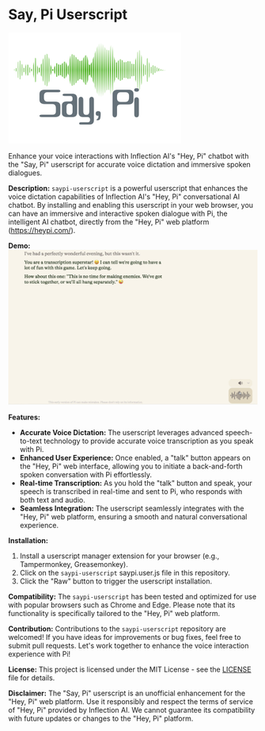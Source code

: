# Say, Pi Userscript
![SayPi Logo](static/images/saypi_logo.png)

Enhance your voice interactions with Inflection AI's "Hey, Pi" chatbot with the "Say, Pi" userscript for accurate voice dictation and immersive spoken dialogues.

**Description:**
`saypi-userscript` is a powerful userscript that enhances the voice dictation capabilities of Inflection AI's "Hey, Pi" conversational AI chatbot. By installing and enabling this userscript in your web browser, you can have an immersive and interactive spoken dialogue with Pi, the intelligent AI chatbot, directly from the "Hey, Pi" web platform (https://heypi.com/).

**Demo:**
[![Watch the video](/static/images/groucho.png)](/static/video/groucho.mp4)

**Features:**
- **Accurate Voice Dictation:** The userscript leverages advanced speech-to-text technology to provide accurate voice transcription as you speak with Pi.
- **Enhanced User Experience:** Once enabled, a "talk" button appears on the "Hey, Pi" web interface, allowing you to initiate a back-and-forth spoken conversation with Pi effortlessly.
- **Real-time Transcription:** As you hold the "talk" button and speak, your speech is transcribed in real-time and sent to Pi, who responds with both text and audio.
- **Seamless Integration:** The userscript seamlessly integrates with the "Hey, Pi" web platform, ensuring a smooth and natural conversational experience.

**Installation:**
1. Install a userscript manager extension for your browser (e.g., Tampermonkey, Greasemonkey).
2. Click on the `saypi-userscript` saypi.user.js file in this repository.
3. Click the "Raw" button to trigger the userscript installation.

**Compatibility:**
The `saypi-userscript` has been tested and optimized for use with popular browsers such as Chrome and Edge. Please note that its functionality is specifically tailored to the "Hey, Pi" web platform.

**Contribution:**
Contributions to the `saypi-userscript` repository are welcomed! If you have ideas for improvements or bug fixes, feel free to submit pull requests. Let's work together to enhance the voice interaction experience with Pi!

**License:**
This project is licensed under the MIT License - see the [LICENSE](LICENSE) file for details.

**Disclaimer:**
The "Say, Pi" userscript is an unofficial enhancement for the "Hey, Pi" web platform. Use it responsibly and respect the terms of service of "Hey, Pi" provided by Inflection AI. We cannot guarantee its compatibility with future updates or changes to the "Hey, Pi" platform.
